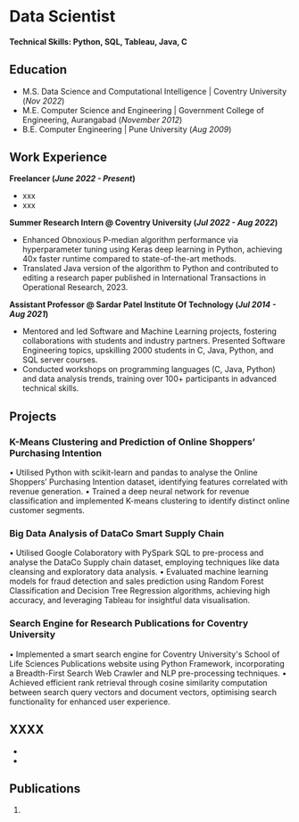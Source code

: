 # Data Scientist

#### Technical Skills: Python, SQL, Tableau, Java, C

## Education
- M.S. Data Science and Computational Intelligence | Coventry University (_Nov 2022_)								       		
- M.E. Computer Science and Engineering	           | Government College of Engineering, Aurangabad (_November 2012_)	 			        		
- B.E. Computer Engineering                        | Pune University (_Aug 2009_)

## Work Experience
**Freelancer (_June 2022 - Present_)**
- xxx
- xxx

**Summer Research Intern @ Coventry University (_Jul 2022 - Aug 2022_)**
- Enhanced Obnoxious P-median algorithm performance via hyperparameter tuning using Keras deep learning in Python, achieving 40x faster runtime compared to state-of-the-art methods.
- Translated Java version of the algorithm to Python and contributed to editing a research paper published in International Transactions in Operational Research, 2023.

**Assistant Professor @ Sardar Patel Institute Of Technology (_Jul 2014 - Aug 2021_)**
- Mentored and led Software and Machine Learning projects, fostering collaborations with students and industry partners. Presented Software Engineering topics, upskilling 2000 students in C, Java, Python, and SQL server courses.
- Conducted workshops on programming languages (C, Java, Python) and data analysis trends, training over 100+ participants in advanced technical skills.

  
## Projects
### K-Means Clustering and Prediction of Online Shoppers’ Purchasing Intention
•	Utilised Python with scikit-learn and pandas to analyse the Online Shoppers’ Purchasing Intention dataset, identifying features correlated with revenue generation.
•	Trained a deep neural network for revenue classification and implemented K-means clustering to identify distinct online customer segments.


### Big Data Analysis of DataCo Smart Supply Chain
•	Utilised Google Colaboratory with PySpark SQL to pre-process and analyse the DataCo Supply chain dataset, employing techniques like data cleansing and exploratory data analysis.
•	Evaluated machine learning models for fraud detection and sales prediction using Random Forest Classification and Decision Tree Regression algorithms, achieving high accuracy, and leveraging Tableau for insightful data visualisation.

### Search Engine for Research Publications for Coventry University
•	Implemented a smart search engine for Coventry University's School of Life Sciences Publications website using Python Framework, incorporating a Breadth-First Search Web Crawler and NLP pre-processing techniques.
•	Achieved efficient rank retrieval through cosine similarity computation between search query vectors and document vectors, optimising search functionality for enhanced user experience.


## XXXX
- 

- 

## Publications
1. 
